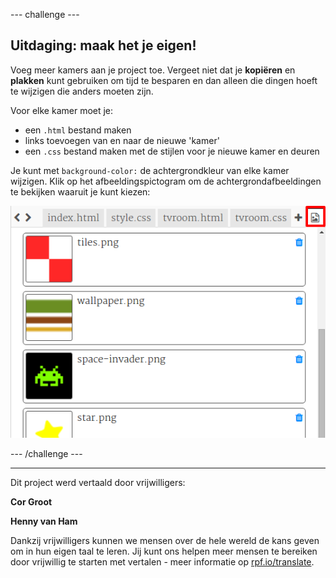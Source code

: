 --- challenge ---

## Uitdaging: maak het je eigen!

Voeg meer kamers aan je project toe. Vergeet niet dat je **kopiëren** en **plakken** kunt gebruiken om tijd te besparen en dan alleen die dingen hoeft te wijzigen die anders moeten zijn.

Voor elke kamer moet je:

+ een `.html` bestand maken
+ links toevoegen van en naar de nieuwe 'kamer'
+ een `.css` bestand maken met de stijlen voor je nieuwe kamer en deuren

Je kunt met `background-color:` de achtergrondkleur van elke kamer wijzigen. Klik op het afbeeldingspictogram om de achtergrondafbeeldingen te bekijken waaruit je kunt kiezen:

![screenshot](images/rooms-images.png)

--- /challenge ---

***
Dit project werd vertaald door vrijwilligers:

**Cor Groot**

**Henny van Ham**

Dankzij vrijwilligers kunnen we mensen over de hele wereld de kans geven om in hun eigen taal te leren. Jij kunt ons helpen meer mensen te bereiken door vrijwillig te starten met vertalen - meer informatie op [rpf.io/translate](https://rpf.io/translate).
